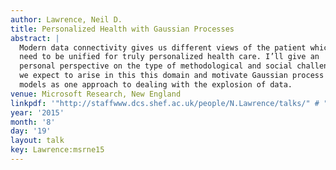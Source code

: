 ```yaml
---
author: Lawrence, Neil D.
title: Personalized Health with Gaussian Processes
abstract: |
  Modern data connectivity gives us different views of the patient which
  need to be unified for truly personalized health care. I’ll give an
  personal perspective on the type of methodological and social challenges
  we expect to arise in this this domain and motivate Gaussian process
  models as one approach to dealing with the explosion of data.
venue: Microsoft Research, New England
linkpdf: '"http://staffwww.dcs.shef.ac.uk/people/N.Lawrence/talks/" # "personalized_msne15.pdf"'
year: '2015'
month: '8'
day: '19'
layout: talk
key: Lawrence:msrne15
---
```

